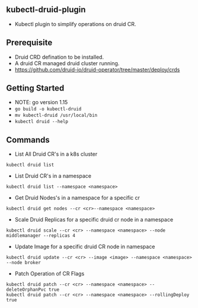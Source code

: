 ## kubectl-druid-plugin
- Kubectl plugin to simplify operations on druid CR.

## Prerequisite
- Druid CRD defination to be installed.
- A druid CR managed druid cluster running. 
- https://github.com/druid-io/druid-operator/tree/master/deploy/crds

## Getting Started
- NOTE: go version 1.15
- ```go build -o kubectl-druid```
- ```mv kubectl-druid /usr/local/bin```
- ```kubectl druid --help```

## Commands

- List All Druid CR's in a k8s cluster
```
kubectl druid list
```

- List Druid CR's in a namespace
```
kubectl druid list --namespace <namespace>
```

- Get Druid Nodes's in a namespace for a specific cr
```
kubectl druid get nodes --cr <cr>--namespace <namespace>
```

- Scale Druid Replicas for a specific druid cr node in a namespace
```
kubectl druid scale --cr <cr> --namespace <namespace> --node middlemanager --replicas 4
```

- Update Image for a specific druid CR node in namespace
```
kubectl druid update --cr <cr> --image <image> --namespace <namespace> --node broker
```

- Patch Operation of CR Flags
```
kubectl druid patch --cr <cr> --namespace <namespace> --deleteOrphanPvc true
kubectl druid patch --cr <cr> --namespace <namespace> --rollingDeploy true
```
